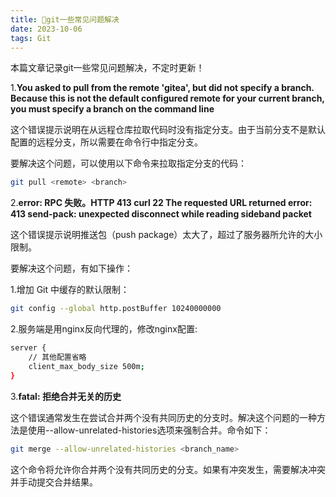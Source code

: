 ```yaml
---
title: 💯git一些常见问题解决
date: 2023-10-06
tags: Git
---
```


本篇文章记录git一些常见问题解决，不定时更新！

1.**You asked to pull from the remote 'gitea', but did not specify a branch. Because this is not the default configured remote for your current branch, you must specify a branch on the command line**

这个错误提示说明在从远程仓库拉取代码时没有指定分支。由于当前分支不是默认配置的远程分支，所以需要在命令行中指定分支。

要解决这个问题，可以使用以下命令来拉取指定分支的代码：

```sh
git pull <remote> <branch>
```

2.**error: RPC 失败。HTTP 413 curl 22 The requested URL returned error: 413 send-pack: unexpected disconnect while reading sideband packet**

这个错误提示说明推送包（push package）太大了，超过了服务器所允许的大小限制。

要解决这个问题，有如下操作：

1.增加 Git 中缓存的默认限制：

```bash
git config --global http.postBuffer 10240000000
```

2.服务端是用nginx反向代理的，修改nginx配置:

```sh
server {
    // 其他配置省略
    client_max_body_size 500m;
}
```
3.**fatal: 拒绝合并无关的历史**

这个错误通常发生在尝试合并两个没有共同历史的分支时。解决这个问题的一种方法是使用--allow-unrelated-histories选项来强制合并。命令如下：

```sh
git merge --allow-unrelated-histories <branch_name>
```
这个命令将允许你合并两个没有共同历史的分支。如果有冲突发生，需要解决冲突并手动提交合并结果。

